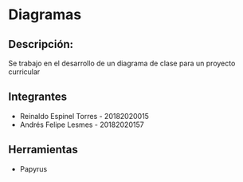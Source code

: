 # Diagramas


## Descripción:

Se trabajo en el desarrollo de un diagrama de clase para un proyecto curricular

## Integrantes

* Reinaldo Espinel Torres - 20182020015
* Andrés Felipe Lesmes - 20182020157


## Herramientas

* Papyrus


